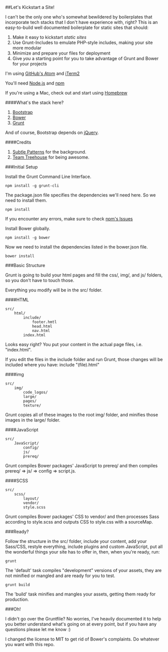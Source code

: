 ##Let's Kickstart a Site!

I can't be the only one who's somewhat bewildered by boilerplates that incorporate tech stacks that I don't have experience with, right? This is an easy-to-build well documented boilerplate for static sites that should:

1. Make it easy to kickstart _static sites_
2. Use Grunt-Includes to emulate PHP-style includes, making your site more modular
3. Minimize and prepare your files for deployment
4. Give _you_ a starting point for you to take advantage of Grunt and Bower for your projects

I'm using [GitHub's Atom](https://atom.io/) and [iTerm2](https://www.iterm2.com/)

You'll need [Node.js](https://nodejs.org/en/) and [npm](https://www.npmjs.com/)

If you're using a Mac, check out and start using [Homebrew](http://brew.sh/)

####What's the stack here?

1. [Bootstrap](https://github.com/twbs/bootstrap)
2. [Bower](https://github.com/bower/bower)
3. [Grunt](https://github.com/gruntjs/grunt)

And of course, Bootstrap depends on [jQuery](https://github.com/jquery/jquery).

####Credits

1. [Subtle Patterns](http://subtlepatterns.com/) for the background.
2. [Team Treehouse](https://teamtreehouse.com/) for being awesome.

###Initial Setup

Install the Grunt Command Line Interface.

    npm install -g grunt-cli


The package.json file specifies the dependencies we'll need here. So we need to install them.

    npm install

If you encounter any errors, make sure to check [npm's Issues](https://github.com/npm/npm/issues)

Install Bower globally.

    npm install -g bower

Now we need to install the dependencies listed in the bower.json file.

    bower install

###Basic Structure

Grunt is going to build your html pages and fill the css/, img/, and js/ folders, so you don't have to touch those.

Everything you modify will be in the src/ folder.

####HTML

    src/
        html/
            include/
                footer.hmtl
                head.html
                nav.html
            index.html

Looks easy right? You put your content in the actual page files, i.e. "index.html".

If you edit the files in the include folder and run Grunt, those changes will be included where you have: include "(file).html"

####img

    src/
        img/
            code_logos/
            large/
            pages/
            texture/

Grunt copies all of these images to the root img/ folder, and minifies those images in the large/ folder.

####JavaScript

    src/
        JavaScript/
            config/
            js/
            prereq/

Grunt compiles Bower packages' JavaScript to prereq/ and then compiles prereq/ => js/ => config => script.js.

####SCSS

    src/
        scss/
            layout/
            vendor/
            style.scss

Grunt compiles Bower packages' CSS to vendor/ and then processes Sass according to style.scss and outputs CSS to style.css with a sourceMap.

###Ready?

Follow the structure in the src/ folder, include your content, add your Sass/CSS, restyle everything, include plugins and custom JavaScript, put all the wonderful things your site has to offer in, then, when you're ready, run:

    grunt

The 'default' task compiles "development" versions of your assets, they are not minified or mangled and are ready for you to test.

    grunt build

The 'build' task minifies and mangles your assets, getting them ready for production.

###Oh!

I didn't go over the Gruntfile? No worries, I've heavily documented it to help you better understand what's going on at every point, but if you have any questions please let me know :)

I changed the license to MIT to get rid of Bower's complaints. Do whatever you want with this repo.
